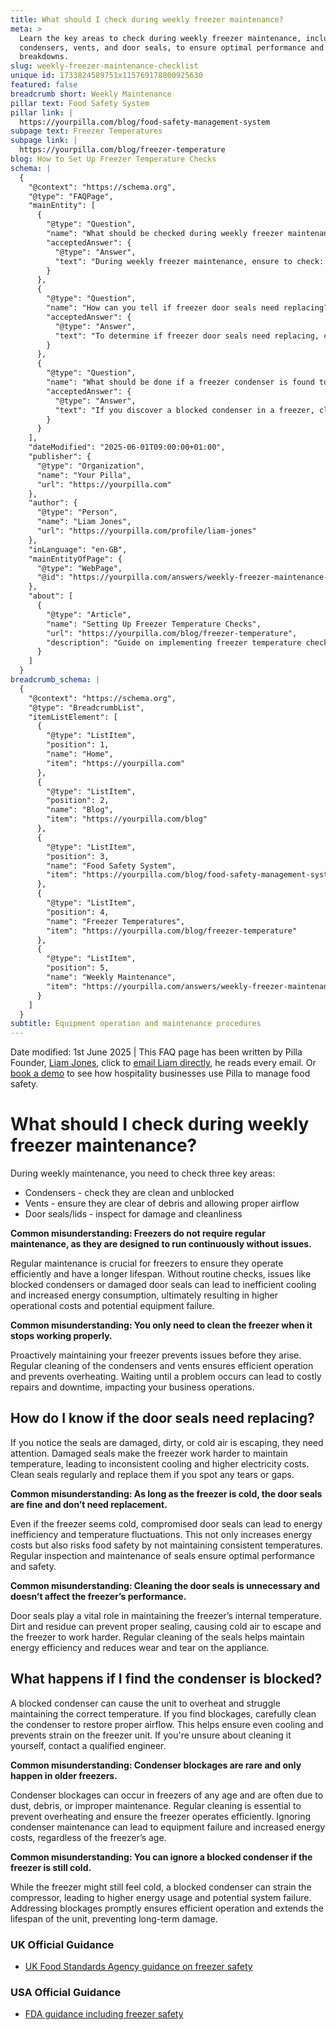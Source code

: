 ```yaml
---
title: What should I check during weekly freezer maintenance?
meta: >
  Learn the key areas to check during weekly freezer maintenance, including
  condensers, vents, and door seals, to ensure optimal performance and prevent
  breakdowns.
slug: weekly-freezer-maintenance-checklist
unique id: 1733824589751x115769178800925630
featured: false
breadcrumb short: Weekly Maintenance
pillar text: Food Safety System
pillar link: |
  https://yourpilla.com/blog/food-safety-management-system
subpage text: Freezer Temperatures
subpage link: |
  https://yourpilla.com/blog/freezer-temperature
blog: How to Set Up Freezer Temperature Checks
schema: |
  {
    "@context": "https://schema.org",
    "@type": "FAQPage",
    "mainEntity": [
      {
        "@type": "Question",
        "name": "What should be checked during weekly freezer maintenance?",
        "acceptedAnswer": {
          "@type": "Answer",
          "text": "During weekly freezer maintenance, ensure to check: 1. Condensers for cleanliness and unblocked paths, 2. Vents to ensure they are clear of debris and allow proper airflow, 3. Door seals or lids to inspect for any damage or cleanliness issues. Routine checks prevent operational issues by ensuring efficient cooling and prolonged equipment lifespan."
        }
      },
      {
        "@type": "Question",
        "name": "How can you tell if freezer door seals need replacing?",
        "acceptedAnswer": {
          "@type": "Answer",
          "text": "To determine if freezer door seals need replacing, check for any damage, dirt, or evidence of cold air escaping. Regular cleaning is essential, and if you find tears or gaps, replace the seals to ensure consistent cooling and efficient energy usage."
        }
      },
      {
        "@type": "Question",
        "name": "What should be done if a freezer condenser is found to be blocked?",
        "acceptedAnswer": {
          "@type": "Answer",
          "text": "If you discover a blocked condenser in a freezer, clean it carefully to restore proper airflow. This maintains even cooling, prevents overheating, and reduces strain on the freezer, supporting efficient operation and extending the unit's lifespan."
        }
      }
    ],
    "dateModified": "2025-06-01T09:00:00+01:00",
    "publisher": {
      "@type": "Organization",
      "name": "Your Pilla",
      "url": "https://yourpilla.com"
    },
    "author": {
      "@type": "Person",
      "name": "Liam Jones",
      "url": "https://yourpilla.com/profile/liam-jones"
    },
    "inLanguage": "en-GB",
    "mainEntityOfPage": {
      "@type": "WebPage",
      "@id": "https://yourpilla.com/answers/weekly-freezer-maintenance-checklist"
    },
    "about": [
      {
        "@type": "Article",
        "name": "Setting Up Freezer Temperature Checks",
        "url": "https://yourpilla.com/blog/freezer-temperature",
        "description": "Guide on implementing freezer temperature checks to maintain optimal freezer operations and compliance."
      }
    ]
  }
breadcrumb_schema: |
  {
    "@context": "https://schema.org",
    "@type": "BreadcrumbList",
    "itemListElement": [
      {
        "@type": "ListItem",
        "position": 1,
        "name": "Home",
        "item": "https://yourpilla.com"
      },
      {
        "@type": "ListItem",
        "position": 2,
        "name": "Blog",
        "item": "https://yourpilla.com/blog"
      },
      {
        "@type": "ListItem",
        "position": 3,
        "name": "Food Safety System",
        "item": "https://yourpilla.com/blog/food-safety-management-system"
      },
      {
        "@type": "ListItem",
        "position": 4,
        "name": "Freezer Temperatures",
        "item": "https://yourpilla.com/blog/freezer-temperature"
      },
      {
        "@type": "ListItem",
        "position": 5,
        "name": "Weekly Maintenance",
        "item": "https://yourpilla.com/answers/weekly-freezer-maintenance-checklist"
      }
    ]
  }
subtitle: Equipment operation and maintenance procedures
---
```


Date modified: 1st June 2025 | This FAQ page has been written by Pilla Founder, [Liam Jones](https://yourpilla.com/profile/liam-jones), click to [email Liam directly](https://mailto:liam@yourpilla.com/), he reads every email. Or [book a demo](https://calendly.com/pilla/demo) to see how hospitality businesses use Pilla to manage food safety.

# What should I check during weekly freezer maintenance?

During weekly maintenance, you need to check three key areas:

-   Condensers - check they are clean and unblocked
-   Vents - ensure they are clear of debris and allowing proper airflow
-   Door seals/lids - inspect for damage and cleanliness

**Common misunderstanding: Freezers do not require regular maintenance, as they are designed to run continuously without issues.**

Regular maintenance is crucial for freezers to ensure they operate efficiently and have a longer lifespan. Without routine checks, issues like blocked condensers or damaged door seals can lead to inefficient cooling and increased energy consumption, ultimately resulting in higher operational costs and potential equipment failure.

**Common misunderstanding: You only need to clean the freezer when it stops working properly.**

Proactively maintaining your freezer prevents issues before they arise. Regular cleaning of the condensers and vents ensures efficient operation and prevents overheating. Waiting until a problem occurs can lead to costly repairs and downtime, impacting your business operations.

## How do I know if the door seals need replacing?

If you notice the seals are damaged, dirty, or cold air is escaping, they need attention. Damaged seals make the freezer work harder to maintain temperature, leading to inconsistent cooling and higher electricity costs. Clean seals regularly and replace them if you spot any tears or gaps.

**Common misunderstanding: As long as the freezer is cold, the door seals are fine and don’t need replacement.**

Even if the freezer seems cold, compromised door seals can lead to energy inefficiency and temperature fluctuations. This not only increases energy costs but also risks food safety by not maintaining consistent temperatures. Regular inspection and maintenance of seals ensure optimal performance and safety.

**Common misunderstanding: Cleaning the door seals is unnecessary and doesn’t affect the freezer’s performance.**

Door seals play a vital role in maintaining the freezer’s internal temperature. Dirt and residue can prevent proper sealing, causing cold air to escape and the freezer to work harder. Regular cleaning of the seals helps maintain energy efficiency and reduces wear and tear on the appliance.

## What happens if I find the condenser is blocked?

A blocked condenser can cause the unit to overheat and struggle maintaining the correct temperature. If you find blockages, carefully clean the condenser to restore proper airflow. This helps ensure even cooling and prevents strain on the freezer unit. If you're unsure about cleaning it yourself, contact a qualified engineer.

**Common misunderstanding: Condenser blockages are rare and only happen in older freezers.**

Condenser blockages can occur in freezers of any age and are often due to dust, debris, or improper maintenance. Regular cleaning is essential to prevent overheating and ensure the freezer operates efficiently. Ignoring condenser maintenance can lead to equipment failure and increased energy costs, regardless of the freezer’s age.

**Common misunderstanding: You can ignore a blocked condenser if the freezer is still cold.**

While the freezer might still feel cold, a blocked condenser can strain the compressor, leading to higher energy usage and potential system failure. Addressing blockages promptly ensures efficient operation and extends the lifespan of the unit, preventing long-term damage.

### UK Official Guidance

-   [UK Food Standards Agency guidance on freezer safety](https://www.food.gov.uk/safety-hygiene/how-to-chill-freeze-and-defrost-food-safely)

### USA Official Guidance

-   [FDA guidance including freezer safety](https://www.fda.gov/consumers/consumer-updates/are-you-storing-food-safely)
